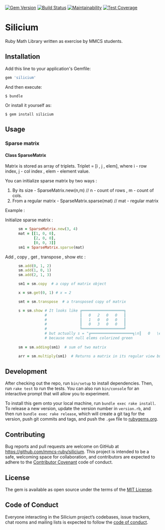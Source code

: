 [![Gem Version](https://badge.fury.io/rb/silicium.svg)](https://badge.fury.io/rb/silicium)
[![Build Status](https://travis-ci.org/mmcs-ruby/silicium.svg?branch=master)](https://travis-ci.org/mmcs-ruby/silicium)
[![Maintainability](https://api.codeclimate.com/v1/badges/b0ec4b3029f90d4273a1/maintainability)](https://codeclimate.com/github/mmcs-ruby/silicium/maintainability)
[![Test Coverage](https://api.codeclimate.com/v1/badges/b0ec4b3029f90d4273a1/test_coverage)](https://codeclimate.com/github/mmcs-ruby/silicium/test_coverage)

# Silicium

Ruby Math Library written as exercise by MMCS students.


## Installation

Add this line to your application's Gemfile:

```ruby
gem 'silicium'
```

And then execute:

    $ bundle

Or install it yourself as:

    $ gem install silicium

## Usage

### Sparse matrix

#### Class SparseMatrix

Matrix is stored as array of triplets. 
Triplet = [i , j , elem], where i - row index, j - col index , elem - element value.

You can initialize sparse matrix by two ways :
1) By its size - SparseMatrix.new(n,m)   // n - count of rows , m - count of cols.
2) From a regular matrix - SparseMatrix.sparse(mat)   // mat - regular matrix

Example :

Initialize sparse matrix : 
```ruby
      sm = SparseMatrix.new(3, 4)
      mat = [[1, 0, 0],
             [2, 0, 0],
             [0, 0, 3]]
      sm1 = SparseMatrix.sparse(mat)  
```

Add , copy , get , transpose , show etc :
```ruby
      sm.add(0, 1, 2)
      sm.add(1, 0, 1)
      sm.add(2, 1, 3)

      sm1 = sm.copy  # a copy of matrix object

      x = sm.get(0, 1) # x = 2

      smt = sm.transpose  # a transposed copy of matrix

      s = sm.show # It looks like ╔═══════════════════╗
                  #               ║   0   2   0   0   ║
                  #               ║   1   0   0   0   ║
                  #               ║   0   3   0   0   ║
                  #               ╚═══════════════════╝
                  # but actually s = "╔═══════════════════╗\n║   0   \e[#{32}m#{2}\e[0m   0   0   ║\n║   \e[#{32}m#{1}\e[0m   0   0   0   ║\n║   0   \e[#{32}m#{3}\e[0m   0   0   ║\n╚═══════════════════╝\n"
                  # because not null elems colorized green 
 
      sm = sm.adding(sm1)  # sum of two matrix

      arr = sm.multiply(sm1)  # Returns a matrix in its regular view but multiplied by other matrix
```


 

## Development

After checking out the repo, run `bin/setup` to install dependencies. Then, run `rake test` to run the tests. You can also run `bin/console` for an interactive prompt that will allow you to experiment.

To install this gem onto your local machine, run `bundle exec rake install`. To release a new version, update the version number in `version.rb`, and then run `bundle exec rake release`, which will create a git tag for the version, push git commits and tags, and push the `.gem` file to [rubygems.org](https://rubygems.org).

## Contributing

Bug reports and pull requests are welcome on GitHub at https://github.com/mmcs-ruby/silicium. This project is intended to be a safe, welcoming space for collaboration, and contributors are expected to adhere to the [Contributor Covenant](http://contributor-covenant.org) code of conduct.

## License

The gem is available as open source under the terms of the [MIT License](https://opensource.org/licenses/MIT).

## Code of Conduct

Everyone interacting in the Silicium project’s codebases, issue trackers, chat rooms and mailing lists is expected to follow the [code of conduct](https://github.com/[USERNAME]/silicium/blob/master/CODE_OF_CONDUCT.md).
